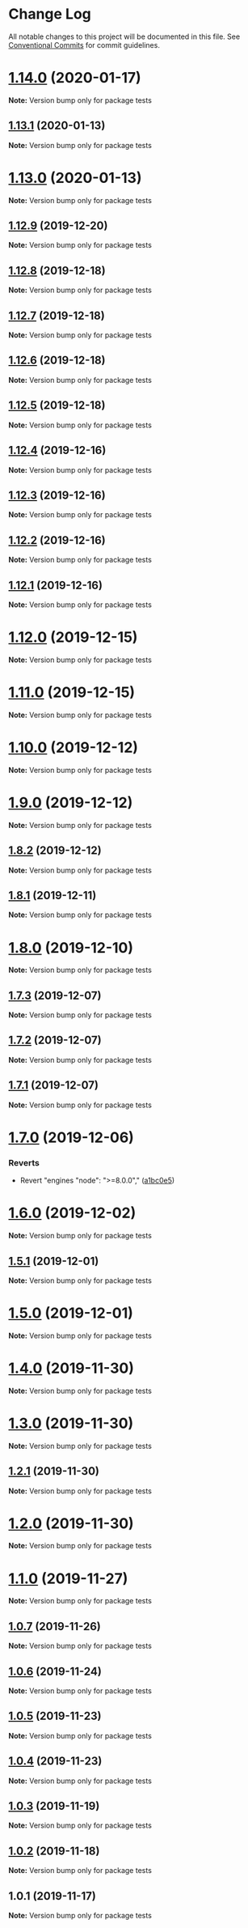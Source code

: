 # Change Log

All notable changes to this project will be documented in this file.
See [Conventional Commits](https://conventionalcommits.org) for commit guidelines.

# [1.14.0](https://github.com/Chronoblog/gatsby-theme-chronoblog/compare/tests@1.13.1...tests@1.14.0) (2020-01-17)

**Note:** Version bump only for package tests





## [1.13.1](https://github.com/Chronoblog/gatsby-theme-chronoblog/compare/tests@1.13.0...tests@1.13.1) (2020-01-13)

**Note:** Version bump only for package tests





# [1.13.0](https://github.com/Chronoblog/gatsby-theme-chronoblog/compare/tests@1.12.9...tests@1.13.0) (2020-01-13)

**Note:** Version bump only for package tests





## [1.12.9](https://github.com/Chronoblog/gatsby-theme-chronoblog/compare/tests@1.12.8...tests@1.12.9) (2019-12-20)

**Note:** Version bump only for package tests





## [1.12.8](https://github.com/Chronoblog/gatsby-theme-chronoblog/compare/tests@1.12.7...tests@1.12.8) (2019-12-18)

**Note:** Version bump only for package tests





## [1.12.7](https://github.com/Chronoblog/gatsby-theme-chronoblog/compare/tests@1.12.6...tests@1.12.7) (2019-12-18)

**Note:** Version bump only for package tests





## [1.12.6](https://github.com/Chronoblog/gatsby-theme-chronoblog/compare/tests@1.12.5...tests@1.12.6) (2019-12-18)

**Note:** Version bump only for package tests





## [1.12.5](https://github.com/Chronoblog/gatsby-theme-chronoblog/compare/tests@1.12.4...tests@1.12.5) (2019-12-18)

**Note:** Version bump only for package tests





## [1.12.4](https://github.com/Ganevru/gatsby-theme-chronoblog/compare/tests@1.12.3...tests@1.12.4) (2019-12-16)

**Note:** Version bump only for package tests





## [1.12.3](https://github.com/Ganevru/gatsby-theme-chronoblog/compare/tests@1.12.2...tests@1.12.3) (2019-12-16)

**Note:** Version bump only for package tests





## [1.12.2](https://github.com/Ganevru/gatsby-theme-chronoblog/compare/tests@1.12.1...tests@1.12.2) (2019-12-16)

**Note:** Version bump only for package tests





## [1.12.1](https://github.com/Ganevru/gatsby-theme-chronoblog/compare/tests@1.12.0...tests@1.12.1) (2019-12-16)

**Note:** Version bump only for package tests





# [1.12.0](https://github.com/Ganevru/gatsby-theme-chronoblog/compare/tests@1.11.0...tests@1.12.0) (2019-12-15)

**Note:** Version bump only for package tests





# [1.11.0](https://github.com/Ganevru/gatsby-theme-chronoblog/compare/tests@1.10.0...tests@1.11.0) (2019-12-15)

**Note:** Version bump only for package tests





# [1.10.0](https://github.com/Ganevru/gatsby-theme-chronoblog/compare/tests@1.9.0...tests@1.10.0) (2019-12-12)

**Note:** Version bump only for package tests





# [1.9.0](https://github.com/Ganevru/gatsby-theme-chronoblog/compare/tests@1.8.2...tests@1.9.0) (2019-12-12)

**Note:** Version bump only for package tests





## [1.8.2](https://github.com/Ganevru/gatsby-theme-chronoblog/compare/tests@1.8.1...tests@1.8.2) (2019-12-12)

**Note:** Version bump only for package tests





## [1.8.1](https://github.com/Ganevru/gatsby-theme-chronoblog/compare/tests@1.8.0...tests@1.8.1) (2019-12-11)

**Note:** Version bump only for package tests





# [1.8.0](https://github.com/Ganevru/gatsby-theme-chronoblog/compare/tests@1.7.3...tests@1.8.0) (2019-12-10)

**Note:** Version bump only for package tests





## [1.7.3](https://github.com/Ganevru/gatsby-theme-chronoblog/compare/tests@1.7.2...tests@1.7.3) (2019-12-07)

**Note:** Version bump only for package tests





## [1.7.2](https://github.com/Ganevru/gatsby-theme-chronoblog/compare/tests@1.7.1...tests@1.7.2) (2019-12-07)

**Note:** Version bump only for package tests





## [1.7.1](https://github.com/Ganevru/gatsby-theme-chronoblog/compare/tests@1.7.0...tests@1.7.1) (2019-12-07)

**Note:** Version bump only for package tests





# [1.7.0](https://github.com/Ganevru/gatsby-theme-chronoblog/compare/tests@1.6.0...tests@1.7.0) (2019-12-06)


### Reverts

* Revert "engines "node": ">=8.0.0"," ([a1bc0e5](https://github.com/Ganevru/gatsby-theme-chronoblog/commit/a1bc0e537e75b58509b6e927e4745abecf0d2f7e))





# [1.6.0](https://github.com/Ganevru/gatsby-theme-chronoblog/compare/tests@1.5.1...tests@1.6.0) (2019-12-02)

**Note:** Version bump only for package tests





## [1.5.1](https://github.com/Ganevru/gatsby-theme-chronoblog/compare/tests@1.5.0...tests@1.5.1) (2019-12-01)

**Note:** Version bump only for package tests





# [1.5.0](https://github.com/Ganevru/gatsby-theme-chronoblog/compare/tests@1.4.0...tests@1.5.0) (2019-12-01)

**Note:** Version bump only for package tests





# [1.4.0](https://github.com/Ganevru/gatsby-theme-chronoblog/compare/tests@1.3.0...tests@1.4.0) (2019-11-30)

**Note:** Version bump only for package tests





# [1.3.0](https://github.com/Ganevru/gatsby-theme-chronoblog/compare/tests@1.2.1...tests@1.3.0) (2019-11-30)

**Note:** Version bump only for package tests





## [1.2.1](https://github.com/Ganevru/gatsby-theme-chronoblog/compare/tests@1.2.0...tests@1.2.1) (2019-11-30)

**Note:** Version bump only for package tests





# [1.2.0](https://github.com/Ganevru/gatsby-theme-chronoblog/compare/tests@1.1.0...tests@1.2.0) (2019-11-30)

**Note:** Version bump only for package tests





# [1.1.0](https://github.com/Ganevru/gatsby-theme-chronoblog/compare/tests@1.0.7...tests@1.1.0) (2019-11-27)

**Note:** Version bump only for package tests





## [1.0.7](https://github.com/Ganevru/gatsby-theme-chronoblog/compare/tests@1.0.6...tests@1.0.7) (2019-11-26)

**Note:** Version bump only for package tests





## [1.0.6](https://github.com/Ganevru/gatsby-theme-chronoblog/compare/tests@1.0.5...tests@1.0.6) (2019-11-24)

**Note:** Version bump only for package tests





## [1.0.5](https://github.com/Ganevru/gatsby-theme-chronoblog/compare/tests@1.0.4...tests@1.0.5) (2019-11-23)

**Note:** Version bump only for package tests





## [1.0.4](https://github.com/Ganevru/gatsby-theme-chronoblog/compare/tests@1.0.3...tests@1.0.4) (2019-11-23)

**Note:** Version bump only for package tests





## [1.0.3](https://github.com/Ganevru/gatsby-theme-chronoblog/compare/tests@1.0.2...tests@1.0.3) (2019-11-19)

**Note:** Version bump only for package tests





## [1.0.2](https://github.com/Ganevru/gatsby-theme-chronoblog/compare/tests@1.0.1...tests@1.0.2) (2019-11-18)

**Note:** Version bump only for package tests





## 1.0.1 (2019-11-17)

**Note:** Version bump only for package tests
